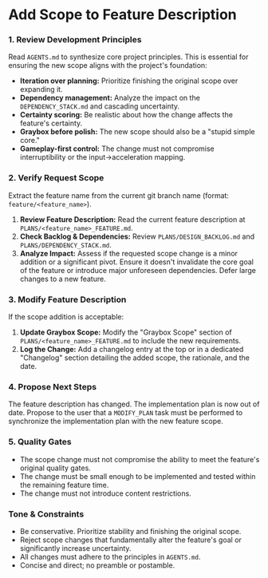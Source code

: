 # Add Scope to Feature Description

### 1. Review Development Principles

Read `AGENTS.md` to synthesize core project principles. This is essential for ensuring the new scope aligns with the project's foundation:
-   **Iteration over planning:** Prioritize finishing the original scope over expanding it.
-   **Dependency management:** Analyze the impact on the `DEPENDENCY_STACK.md` and cascading uncertainty.
-   **Certainty scoring:** Be realistic about how the change affects the feature's certainty.
-   **Graybox before polish:** The new scope should also be a "stupid simple core."
-   **Gameplay-first control:** The change must not compromise interruptibility or the input→acceleration mapping.

### 2. Verify Request Scope

Extract the feature name from the current git branch name (format: `feature/<feature_name>`).

1.  **Review Feature Description:** Read the current feature description at `PLANS/<feature_name>_FEATURE.md`.
2.  **Check Backlog & Dependencies:** Review `PLANS/DESIGN_BACKLOG.md` and `PLANS/DEPENDENCY_STACK.md`.
3.  **Analyze Impact:** Assess if the requested scope change is a minor addition or a significant pivot. Ensure it doesn't invalidate the core goal of the feature or introduce major unforeseen dependencies. Defer large changes to a new feature.

### 3. Modify Feature Description

If the scope addition is acceptable:

1.  **Update Graybox Scope:** Modify the "Graybox Scope" section of `PLANS/<feature_name>_FEATURE.md` to include the new requirements.
2.  **Log the Change:** Add a changelog entry at the top or in a dedicated "Changelog" section detailing the added scope, the rationale, and the date.

### 4. Propose Next Steps

The feature description has changed. The implementation plan is now out of date. Propose to the user that a `MODIFY_PLAN` task must be performed to synchronize the implementation plan with the new feature scope.

### 5. Quality Gates

-   The scope change must not compromise the ability to meet the feature's original quality gates.
-   The change must be small enough to be implemented and tested within the remaining feature time.
-   The change must not introduce content restrictions.

### Tone & Constraints

-   Be conservative. Prioritize stability and finishing the original scope.
-   Reject scope changes that fundamentally alter the feature's goal or significantly increase uncertainty.
-   All changes must adhere to the principles in `AGENTS.md`.
-   Concise and direct; no preamble or postamble.